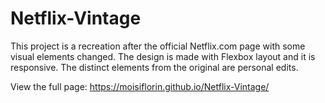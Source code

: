 # Netflix-Vintage

This project is a recreation after the official Netflix.com page with some visual elements changed. 
The design is made with Flexbox layout and it is responsive.
The distinct elements from the original are personal edits.

View the full page: https://moisiflorin.github.io/Netflix-Vintage/
